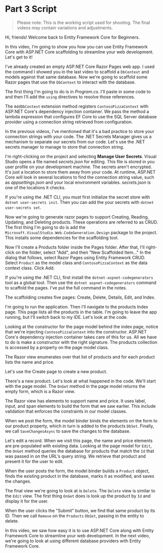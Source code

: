 # Part 3 Script

> Please note: This is the working script used for shooting. The final videos may contain variations and adjustments.

Hi, friends! Welcome back to Entity Framework Core for Beginners.

In this video, I'm going to show you how you can use Entity Framework Core with ASP.NET Core scaffolding to streamline your web development. Let's get to it!

I've already created an empty ASP.NET Core Razor Pages web app. I used the command I showed you in the last video to scaffold a `DbContext` and models against that same database. Now we're going to scaffold some Razor pages that use the `DbContext` to interact with the database.

The first thing I'm going to do is in *Program.cs*. I'll paste in some code to and then I'll add the `using` directives to resolve those references.

The `AddDbContext` extension method registers `ContosoPizzaContext` with ASP.NET Core's dependency injection container. We pass the method a lambda expression that configures EF Core to use the SQL Server database provider using a connection string retrieved from configuration.

In the previous videos, I've mentioned that it's a bad practice to store your connection strings with your code. The .NET Secrets Manager gives us a mechanism to separate our secrets from our code. Let's use the .NET secrets manager to manage to store that connection string.

I'm right-clicking on the project and selecting **Manage User Secrets**. Visual Studio opens a file named *secrets.json* for editing. This file is stored in you user profile on your development machine. The secrets aren't encrypted. It's just a location to store them away from your code. At runtime, ASP.NET Core will look in several locations to find the connection string value, such as *appsettings.json* and your local environment variables. *secrets.json* is one of the locations it checks.

If you're using the .NET CLI, you must first initialize the secret store with `dotnet user-secrets init`. Then you can add the your secrets with `dotnet user-secrets set`.

Now we're going to generate razor pages to support Creating, Reading, Updating, and Deleting products. These operations are referred to as CRUD. The first thing I'm going to do is add the `Microsoft.VisualStudio.Web.CodeGeneration.Design` package to the project. This installs some dependencies for the scaffolding tool.

Now I'll create a Products folder inside the Pages folder. After that, I'll right-click on the folder, select "Add", and then "New Scaffolded Item..." In the dialog that follows, select Razor Pages using Entity Framework CRUD. Select `Product` as the model class and `ContosoPizzaContext` as the data context class. Click Add.

If you're using the .NET CLI, first install the `dotnet-aspnet-codegenerators` tool as a global tool. Then use the `dotnet aspnet-codegenerators` command to scaffold the pages. I've put the full command in the notes.

The scaffolding creates five pages: Create, Delete, Details, Edit, and Index.

I'm going to run the application. Then I'll navigate to the products Index page. This page lists all the products in the table. I'm going to leave the app running, but I'll switch back to my IDE. Let's look at the code.

Looking at the constructor for the page model behind the index page, notice that we're injecting `ContosoPizzaContext` into the constructor. ASP.NET Core's dependency injection container takes care of this for us. All we have to do is make a constructor with the right signature. The products collection is accessed by a property on the page model class.

The Razor view enumerates over that list of products and for each product lists the name and price.

Let's use the Create page to create a new product.

There's a new product. Let's look at what happened in the code. We'll start with the page model. The `OnGet` method in the page model returns the empty form, which is a Razor view.

The Razor view has elements to support name and price. It uses label, input, and span elements to build the form that we saw earlier. This include validation that enforces the constraints in our model classes.

When we post the form, the model binder binds the elements on the form to our product property, which in turn is added to the products `DbSet`. Finally, we call `SaveChangesAsync` to save the changes to the database.

Let's edit a record. When we visit this page, the name and price elements are pre-populated with existing data. Looking at the page model for `Edit`, the `OnGet` method queries the database for products that match the `Id` that was passed in on the URL's query string. We retrieve that product and present it for the user to edit. 

When the user posts the form, the model binder builds a `Product` object, finds the existing product in the database, marks it as modified, and saves the changes.

The final view we're going to look at is `Delete`. The `Delete` view is similar to the `Edit` view. The first thing `OnGet` does is look up the product by `Id` and display it for the user.

When the user clicks the "Submit" button, we find that same product by its ID. Then we call `Remove` on the `Products` `DbSet`, passing in the entity to delete.

In this video, we saw how easy it is to use ASP.NET Core along with Entity Framework Core to streamline your web development. In the next video, we're going to look at using different database providers with Entity Framework Core.
